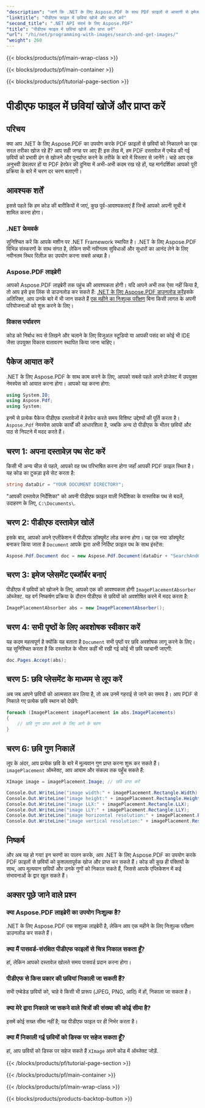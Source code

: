 ```yaml
---
"description": "जानें कि .NET के लिए Aspose.PDF के साथ PDF फ़ाइलों से आसानी से इमेज कैसे निकालें। अपने PDF प्रोसेसिंग कौशल को बढ़ाने के लिए इस चरण-दर-चरण मार्गदर्शिका का पालन करें।"
"linktitle": "पीडीएफ फाइल में छवियां खोजें और प्राप्त करें"
"second_title": ".NET API संदर्भ के लिए Aspose.PDF"
"title": "पीडीएफ फाइल में छवियां खोजें और प्राप्त करें"
"url": "/hi/net/programming-with-images/search-and-get-images/"
"weight": 260
---
```


{{< blocks/products/pf/main-wrap-class >}}

{{< blocks/products/pf/main-container >}}

{{< blocks/products/pf/tutorial-page-section >}}

# पीडीएफ फाइल में छवियां खोजें और प्राप्त करें

## परिचय

क्या आप .NET के लिए Aspose.PDF का उपयोग करके PDF फ़ाइलों से छवियों को निकालने का एक सरल तरीका खोज रहे हैं? आप सही जगह पर आए हैं! इस लेख में, हम PDF दस्तावेज़ में एम्बेड की गई छवियों को प्रभावी ढंग से खोजने और पुनर्प्राप्त करने के तरीके के बारे में विस्तार से जानेंगे। चाहे आप एक अनुभवी डेवलपर हों या PDF हेरफेर की दुनिया में अभी-अभी कदम रख रहे हों, यह मार्गदर्शिका आपको पूरी प्रक्रिया के बारे में चरण दर चरण बताएगी।

## आवश्यक शर्तें

इससे पहले कि हम कोड की बारीकियों में जाएं, कुछ पूर्व-आवश्यकताएं हैं जिन्हें आपको अपनी सूची में शामिल करना होगा। 

### .NET फ्रेमवर्क

सुनिश्चित करें कि आपके मशीन पर .NET Framework स्थापित है। .NET के लिए Aspose.PDF विभिन्न संस्करणों के साथ संगत है, लेकिन सभी नवीनतम सुविधाओं और सुधारों का आनंद लेने के लिए नवीनतम स्थिर रिलीज़ का उपयोग करना सबसे अच्छा है।

### Aspose.PDF लाइब्रेरी

आपको Aspose.PDF लाइब्रेरी तक पहुंच की आवश्यकता होगी। यदि आपने अभी तक ऐसा नहीं किया है, तो आप इसे इस लिंक से डाउनलोड कर सकते हैं: [.NET के लिए Aspose.PDF डाउनलोड करें](https://releases.aspose.com/pdf/net/)इसके अतिरिक्त, आप उनके बारे में भी जान सकते हैं [एक महीने का निःशुल्क परीक्षण](https://releases.aspose.com/) बिना किसी लागत के अपनी परियोजनाओं को शुरू करने के लिए।

### विकास पर्यावरण

कोड को निर्बाध रूप से लिखने और चलाने के लिए विजुअल स्टूडियो या आपकी पसंद का कोई भी IDE जैसा उपयुक्त विकास वातावरण स्थापित किया जाना चाहिए।

## पैकेज आयात करें

.NET के लिए Aspose.PDF के साथ काम करने के लिए, आपको सबसे पहले अपने प्रोजेक्ट में उपयुक्त नेमस्पेस को आयात करना होगा। आपको यह करना होगा:

```csharp
using System.IO;
using Aspose.Pdf;
using System;
```

इनमें से प्रत्येक पैकेज पीडीएफ दस्तावेजों में हेरफेर करते समय विशिष्ट उद्देश्यों की पूर्ति करता है। `Aspose.Pdf` नेमस्पेस आपके कार्यों की आधारशिला है, जबकि अन्य दो पीडीएफ के भीतर छवियों और पाठ से निपटने में मदद करते हैं।

## चरण 1: अपना दस्तावेज़ पथ सेट करें

किसी भी अन्य चीज़ से पहले, आपको वह पथ परिभाषित करना होगा जहाँ आपकी PDF फ़ाइल स्थित है। यह कोड का टुकड़ा इसे सेट करता है:

```csharp
string dataDir = "YOUR DOCUMENT DIRECTORY";
```

"आपकी दस्तावेज़ निर्देशिका" को अपनी पीडीएफ फ़ाइल वाली निर्देशिका के वास्तविक पथ से बदलें, उदाहरण के लिए, `C:\Documents\`.

## चरण 2: पीडीएफ दस्तावेज़ खोलें

इसके बाद, आपको अपने एप्लीकेशन में पीडीएफ डॉक्यूमेंट लोड करना होगा। यह एक नया डॉक्यूमेंट बनाकर किया जाता है `Document` आपके द्वारा अभी निर्दिष्ट फ़ाइल पथ के साथ इंस्टेंस:

```csharp
Aspose.Pdf.Document doc = new Aspose.Pdf.Document(dataDir + "SearchAndGetImages.pdf");
```

## चरण 3: इमेज प्लेसमेंट एब्जॉर्बर बनाएं

पीडीएफ में छवियों को खोजने के लिए, आपको एक की आवश्यकता होगी `ImagePlacementAbsorber` ऑब्जेक्ट. यह वर्ग निष्कर्षण प्रक्रिया के दौरान पीडीएफ से छवियों को अवशोषित करने में मदद करता है:

```csharp
ImagePlacementAbsorber abs = new ImagePlacementAbsorber();
```

## चरण 4: सभी पृष्ठों के लिए अवशोषक स्वीकार करें

यह कदम महत्वपूर्ण है क्योंकि यह बताता है `Document` सभी पृष्ठों पर छवि अवशोषक लागू करने के लिए। यह सुनिश्चित करता है कि दस्तावेज़ के भीतर कहीं भी रखी गई कोई भी छवि पहचानी जाएगी:

```csharp
doc.Pages.Accept(abs);
```

## चरण 5: छवि प्लेसमेंट के माध्यम से लूप करें

अब जब आपने छवियों को आत्मसात कर लिया है, तो अब उनमें गहराई से जाने का समय है। आप PDF से निकाले गए प्रत्येक छवि स्थान को देखेंगे:

```csharp
foreach (ImagePlacement imagePlacement in abs.ImagePlacements)
{
    // छवि गुण प्राप्त करने के लिए आगे के चरण
}
```

## चरण 6: छवि गुण निकालें

लूप के अंदर, आप प्रत्येक छवि के बारे में मूल्यवान गुण प्राप्त करना शुरू कर सकते हैं। `imagePlacement` ऑब्जेक्ट, आप आयाम और संकल्प तक पहुँच सकते हैं:

```csharp
XImage image = imagePlacement.Image; // छवि प्राप्त करें

Console.Out.WriteLine("image width:" + imagePlacement.Rectangle.Width);
Console.Out.WriteLine("image height:" + imagePlacement.Rectangle.Height);
Console.Out.WriteLine("image LLX:" + imagePlacement.Rectangle.LLX);
Console.Out.WriteLine("image LLY:" + imagePlacement.Rectangle.LLY);
Console.Out.WriteLine("image horizontal resolution:" + imagePlacement.Resolution.X);
Console.Out.WriteLine("image vertical resolution:" + imagePlacement.Resolution.Y);
```

## निष्कर्ष

और अब यह हो गया! इन चरणों का पालन करके, आप .NET के लिए Aspose.PDF का उपयोग करके PDF फ़ाइलों से छवियों को कुशलतापूर्वक खोज और प्राप्त कर सकते हैं। कोड की कुछ ही पंक्तियों के साथ, आप मूल्यवान छवियों और उनके गुणों को निकाल सकते हैं, जिससे आपके एप्लिकेशन में कई संभावनाओं के द्वार खुल सकते हैं।

## अक्सर पूछे जाने वाले प्रश्न

### क्या Aspose.PDF लाइब्रेरी का उपयोग निःशुल्क है?  
.NET के लिए Aspose.PDF एक सशुल्क लाइब्रेरी है, लेकिन आप एक महीने के लिए निःशुल्क परीक्षण डाउनलोड कर सकते हैं।

### क्या मैं पासवर्ड-संरक्षित पीडीएफ फाइलों से चित्र निकाल सकता हूँ?  
हां, लेकिन आपको दस्तावेज़ खोलते समय पासवर्ड प्रदान करना होगा।

### पीडीएफ से किस प्रकार की छवियां निकाली जा सकती हैं?  
सभी एम्बेडेड छवियों को, चाहे वे किसी भी प्रारूप (JPEG, PNG, आदि) में हों, निकाला जा सकता है।

### क्या मेरे द्वारा निकाले जा सकने वाले चित्रों की संख्या की कोई सीमा है?  
इसमें कोई सख्त सीमा नहीं है; यह पीडीएफ फाइल पर ही निर्भर करता है।

### क्या मैं निकाली गई छवियों को डिस्क पर सहेज सकता हूँ?  
हां, आप छवियों को डिस्क पर सहेज सकते हैं `XImage` अपने कोड में ऑब्जेक्ट जोड़ें.

{{< /blocks/products/pf/tutorial-page-section >}}

{{< /blocks/products/pf/main-container >}}

{{< /blocks/products/pf/main-wrap-class >}}

{{< blocks/products/products-backtop-button >}}
